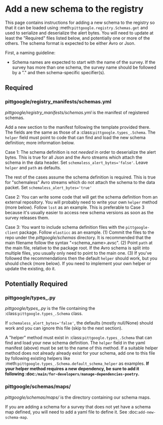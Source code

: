 # Add a new schema to the registry

This page contains instructions for adding a new schema to the registry so that it can be loaded
using :meth:`pittgoogle.registry.Schemas.get` and used to serialize and deserialize the alert bytes.
You will need to update at least the "Required" files listed below, and potentially one or more of the
others. The schema format is expected to be either Avro or Json.

First, a naming guideline:

- Schema names are expected to start with the name of the survey. If the survey has more than one schema,
  the survey name should be followed by a "." and then schema-specific specifier(s).

## Required

### pittgoogle/registry_manifests/schemas.yml

*pittgoogle/registry_manifests/schemas.yml* is the manifest of registered schemas.

Add a new section to the manifest following the template provided there. The fields are the same as
those of a :class:`pittgoogle.types_.Schema`. The ``helper`` field must point to code that can find and load
the new schema definition; more information below.

Case 1: The schema definition is not *needed* in order to deserialize the alert bytes. This is true for
all Json and the Avro streams which attach the schema in the data header. Set
``schemaless_alert_bytes='false'``. Leave ``helper`` and ``path`` as defaults.

The rest of the cases assume the schema definition is required. This is true for "schemaless" Avro streams
which do not attach the schema to the data packet. Set ``schemaless_alert_bytes='true'``

Case 2: You can write some code that will get the schema definition from an external repository. You will
probably need to write your own ``helper`` method (more below). Follow ``lsst`` as an example. This is
preferable to Case 3 because it's usually easier to access new schema versions as soon as the survey
releases them.

Case 3: You want to include schema definition files with the ``pittgoogle-client`` package. Follow
``elasticc`` as an example. (1) Commit the files to the repo under the *pittgoogle/schemas* directory. It
is recommended that the main filename follow the syntax "<schema_name>.avsc". (2) Point ``path``
at the main file, relative to the package root. If the Avro schema is split into multiple files, you
usually only need to point to the main one. (3) If you've followed the recommendations then the default
``helper`` should work, but you should check (more below). If you need to implement your own helper
or update the existing, do it.

## Potentially Required

### pittgoogle/types_.py

*pittgoogle/types_.py* is the file containing the :class:`pittgoogle.types_.Schema` class.

If ``schemaless_alert_bytes='false'``, the defaults (mostly null/None) should work and you can ignore
this file (skip to the next section).

A "helper" method must exist in :class:`pittgoogle.types_.Schema` that can find and load your new schema
definition. The ``helper`` field in the yaml manifest (above) must be set to the name of this method. If a
suitable helper method does not already already exist for your schema, add one to this file by following
existing helpers like :meth:`pittgoogle.types_.Schema.default_schema_helper` as examples. **If your helper
method requires a new dependency, be sure to add it following
:doc:`/main/for-developers/manage-dependencies-poetry`.**

### pittgoogle/schemas/maps/

*pittgoogle/schemas/maps/* is the directory containing our schema maps.

If you are adding a schema for a survey that does not yet have a schema map defined, you will need to add
a yaml file to define it. See :doc:`add-new-schema-map`.
